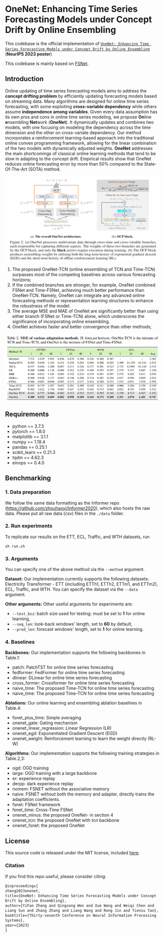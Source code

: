 # OneNet: Enhancing Time Series Forecasting Models under Concept Drift by Online Ensembling

This codebase is the official implementation of [`OneNet: Enhancing Time Series Forecasting Models under Concept Drift by Online Ensembling`](https://arxiv.org/abs/2309.12659) (**NeurIPS 2023 poster**)


This codebase is mainly based on [FSNet](https://github.com/salesforce/fsnet).
## Introduction

Online updating of time series forecasting models aims to address the **concept drifting problem** by efficiently updating forecasting models based on streaming data. Many algorithms are designed for online time series forecasting, with some exploiting **cross-variable dependency** while others assume **independence among variables**. Given every data assumption has its own pros and cons in online time series modeling, we propose **On**line **e**nsembling **Net**work (**OneNet**). It dynamically updates and combines two models, with one focusing on modeling the dependency across the time dimension and the other on cross-variate dependency. Our method incorporates a reinforcement learning-based approach into the traditional online convex programming framework, allowing for the linear combination of the two models with dynamically adjusted weights. **OneNet** addresses the main shortcomings of classical online learning methods that tend to be slow in adapting to the concept drift. Empirical results show that OneNet reduces online forecasting error by more than $50$% compared to the State-Of-The-Art (SOTA) method.

![OneNet](framework.png)

1) The proposed OneNet-TCN (online ensembling of TCN and Time-TCN) surpasses most of the competing baselines across various forecasting horizons;
2) If the combined branches are stronger, for example, OneNet combined FSNet and Time-FSNet, achieving much better performance than OneNet-TCN. Namely, OneNet can integrate any advanced online forecasting methods or representation learning structures to enhance the robustness of the model.
3) The average MSE and MAE of OneNet are significantly better than using either branch (FSNet or Time-TCN) alone, which underscores the significance of incorporating online ensembling. 
4) OneNet achieves faster and better convergence than other methods;

![OneNet Result](onenet_result.png)

## Requirements

- python == 3.7.3
- pytorch == 1.8.0
- matplotlib == 3.1.1
- numpy == 1.19.4
- pandas == 0.25.1
- scikit_learn == 0.21.3
- tqdm == 4.62.3
- einops == 0.4.0

## Benchmarking

### 1. Data preparation

We follow the same data formatting as the Informer repo (https://github.com/zhouhaoyi/Informer2020), which also hosts the raw data.
Please put all raw data (csv) files in the ```./data``` folder.

### 2. Run experiments

To replicate our results on the ETT, ECL, Traffic, and WTH datasets, run
```
sh run.sh
```

### 3.  Arguments


You can specify one of the above method via the ```--method``` argument.

**Dataset:** Our implementation currently supports the following datasets: Electricity Transformer - ETT (including ETTh1, ETTh2, ETTm1, and ETTm2), ECL, Traffic, and WTH. You can specify the dataset via the ```--data``` argument.

**Other arguments:** Other useful arguments for experiments are:
- ```--test_bsz```: batch size used for testing: must be set to **1** for online learning,
- ```--seq_len```: look-back windows' length, set to **60** by default,
- ```--pred_len```: forecast windows' length, set to **1** for online learning.

### 4.  Baselines

**Backbones:** Our implementation supports the following backbones in Table.1:

- patch: PatchTST for online time series forecasting
- fedformer: FedFormer for online time series forecasting
- dlinear: DLinear for online time series forecasting
- cross_former: Crossformer for online time series forecasting
- naive_time: The proposed Time-TCN for online time series forecasting
- naive_time: The proposed Time-TCN for online time series forecasting


**Ablations:** Our online learning and ensembling ablation baselines in Table.4:
- fsnet_plus_time: Simple averaging
- onenet_gate: Gating mechanism
- onenet_linear_regression: Linear Regression (LR)
- onenet_egd: Exponentiated Gradient Descent (EGD)
- onenet_weight: Reinforcement learning to learn the weight directly (RL-W)

**Algorithms:** Our implementation supports the following training strategies in Table.2,3:
- ogd: OGD training
- large: OGD training with a large backbone
- er: experience replay
- derpp: dark experience replay
- nomem: FSNET without the associative memory
- naive: FSNET without both the memory and adapter, directly trains the adaptation coefficients.
- fsnet: FSNet framework
- fsnet_time: Cross-Time FSNet
- onenet_minus: the proposed OneNet- in section 4
- onenet_tcn: the proposed OneNet with tcn backbone
- onenet_fsnet: the proposed OneNet 

## License

This source code is released under the MIT license, included [here](LICENSE).

### Citation 
If you find this repo useful, please consider citing: 
```
@inproceedings{
zhang2023onenet,
title={OneNet: Enhancing Time Series Forecasting Models under Concept Drift by Online Ensembling},
author={YiFan Zhang and Qingsong Wen and Xue Wang and Weiqi Chen and Liang Sun and Zhang Zhang and Liang Wang and Rong Jin and Tieniu Tan},
booktitle={Thirty-seventh Conference on Neural Information Processing Systems},
year={2023}
}
```

